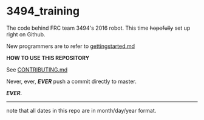 # 3494_training
The code behind FRC team 3494's 2016 robot. This time ~~hopefully~~ set up right on Github.

New programmers are to refer to [gettingstarted.md](gettingstarted.md)

**HOW TO USE THIS REPOSITORY**

See [CONTRIBUTING.md](https://github.com/BHSSFRC/3494_training/blob/master/CONTRIBUTING.md)

Never, ever, ***EVER*** push a commit directly to master.

***EVER.***

---
note that all dates in this repo are in month/day/year format.
